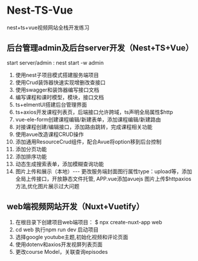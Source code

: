 # Nest-TS-Vue
nest+ts+vue视频网站全栈开发练习

## 后台管理admin及后台server开发（Nest+TS+Vue）

start server/admin : nest start -w admin

1. 使用nest子项目模式搭建服务端项目
2. 使用Crud装饰器快速实现增删改查接口
3. 使用swagger和装饰器编写接口文档
4. 编写课程和课时模型，模块，接口文档
5. ts+elmentUI搭建后台管理界面
6. ts+axios开发课程列表页，后端接口允许跨域，ts声明全局属性$http
7. vue-ele-form创建课程编辑/新建表单，添加课程编辑/新建路由
8. 对接课程创建/编辑接口，添加路由跳转，完成课程相关功能
9. 使用avue改造课程CRUD操作
10. 添加通用ResourceCrud组件，配合Avue将option移到后台控制
11. 添加分页功能
12. 添加排序功能
13. 动态生成搜索表单，添加模糊查询功能
14. 图片上传和展示（本地）--- 更改服务端封面图行属性type：upload等，添加全局上传接口，开放静态文件托管, APP.vue添加avuejs 图片上传$httpaxios方法,优化图片展示过大问题

## web端视频网站开发（Nuxt+Vuetify）

1. 在根目录下创建项目web端项目： $ npx create-nuxt-app web 
2. cd web 执行npm run dev 启动项目
3. 选择google youtube主题,初始化视频和评论页面
4. 使用dotenv和axios开发视屏列表页面
5. 更改course Model，关联查询episodes